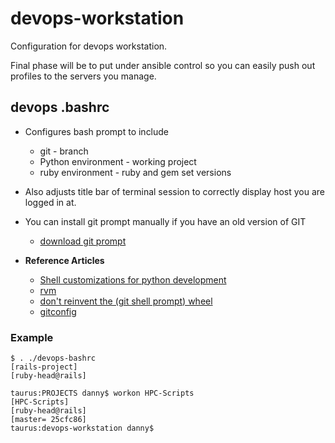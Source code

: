 # devops-workstation

Configuration for devops workstation. 

Final phase will be to put under ansible control so you can
easily push out profiles to the servers you manage.


## devops .bashrc

- Configures bash prompt to include
    - git - branch 
    - Python environment - working project
    - ruby environment - ruby and gem set versions

- Also adjusts title bar of terminal session to correctly display host
 you are logged in at.
- You can install git prompt manually if you have an old version of GIT
    - [download git prompt](https://github.com/git/git/raw/master/contrib/completion/git-prompt.sh)

- **Reference Articles**
    - [Shell customizations for python development](http://cewing.github.io/training.codefellows/lectures/day01/shell.html)
    - [rvm](http://sirupsen.com/get-started-right-with-rvm/)
    - [don't reinvent the (git shell prompt) wheel](http://ithaca.arpinum.org/2013/01/02/git-prompt.html)
    - [gitconfig](https://github.com/jamming/dotfiles/blob/master/git/gitconfig)


### Example 

```
$ . ./devops-bashrc 
[rails-project]
[ruby-head@rails]

taurus:PROJECTS danny$ workon HPC-Scripts
[HPC-Scripts]
[ruby-head@rails]
[master= 25cfc86]
taurus:devops-workstation danny$ 
```

